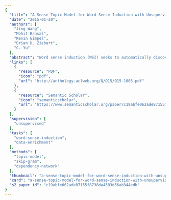 ```yaml
---
{
  "title": "A Sense-Topic Model for Word Sense Induction with Unsupervised Data Enrichment",
  "date": "2015-01-20",
  "authors": [
    "Jing Wang",
    "Mohit Bansal",
    "Kevin Gimpel",
    "Brian D. Ziebart",
    "C. Yu"
  ],
  "abstract": "Word sense induction (WSI) seeks to automatically discover the senses of a word in a corpus via unsupervised methods. We propose a sense-topic model for WSI, which treats sense and topic as two separate latent variables to be inferred jointly. Topics are informed by the entire document, while senses are informed by the local context surrounding the ambiguous word. We also discuss unsupervised ways of enriching the original corpus in order to improve model performance, including using neural word embeddings and external corpora to expand the context of each data instance. We demonstrate significant improvements over the previous state-of-the-art, achieving the best results reported to date on the SemEval-2013 WSI task.",
  "links": [
    {
      "resource": "PDF",
      "icon": "pdf",
      "url": "http://anthology.aclweb.org/Q/Q15/Q15-1005.pdf"
    },
    {
      "resource": "Semantic Scholar",
      "icon": "semanticscholar",
      "url": "https://www.semanticscholar.org/paper/c19abfe062ade87155f8738da4583d56ab344edb"
    }
  ],
  "supervision": [
    "unsupervised"
  ],
  "tasks": [
    "word-sense-induction",
    "data-enrichment"
  ],
  "methods": [
    "topic-model",
    "skip-gram",
    "dependency-network"
  ],
  "thumbnail": "a-sense-topic-model-for-word-sense-induction-with-unsupervised-data-enrichment-thumb.jpg",
  "card": "a-sense-topic-model-for-word-sense-induction-with-unsupervised-data-enrichment-card.jpg",
  "s2_paper_id": "c19abfe062ade87155f8738da4583d56ab344edb"
}
---
```


